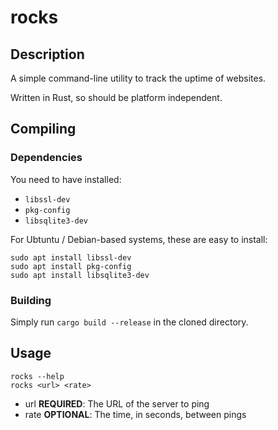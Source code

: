 # rocks


## Description

A simple command-line utility to track the uptime of websites.

Written in Rust, so should be platform independent.


## Compiling

### Dependencies

You need to have installed:

- `libssl-dev`
- `pkg-config`
- `libsqlite3-dev`

For Ubtuntu / Debian-based systems, these are easy to install:

```
sudo apt install libssl-dev
sudo apt install pkg-config
sudo apt install libsqlite3-dev
```

### Building

Simply run `cargo build --release` in the cloned directory.


## Usage

```
rocks --help
rocks <url> <rate>
```

- url **REQUIRED**: The URL of the server to ping
- rate **OPTIONAL**: The time, in seconds, between pings
